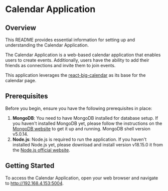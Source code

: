 # Calendar Application 

## Overview

This README provides essential information for setting up and understanding the Calendar Application. 

The Calendar Application is a web-based calendar application that enables users to create events. Additionally, users have the ability to add their friends as connections and invite them to join events.

This application leverages the [react-big-calendar](https://www.npmjs.com/package/react-big-calendar)  as its base for the calendar page.

## Prerequisites

Before you begin, ensure you have the following prerequisites in place:

1. **MongoDB**: You need to have MongoDB installed for database setup. If you haven't installed MongoDB yet, please follow the instructions on the [MongoDB website](https://www.mongodb.com/) to get it up and running. MongoDB shell version v5.0.14.
2. **Node.js**: Node.js is required to run the application. If you haven't installed Node.js yet, please download and install version v18.15.0
it from the  [Node.js official website](https://nodejs.org/).
 


## Getting Started

To access the Calendar Application, open your web browser and navigate to http://192.168.4.153:5004.




